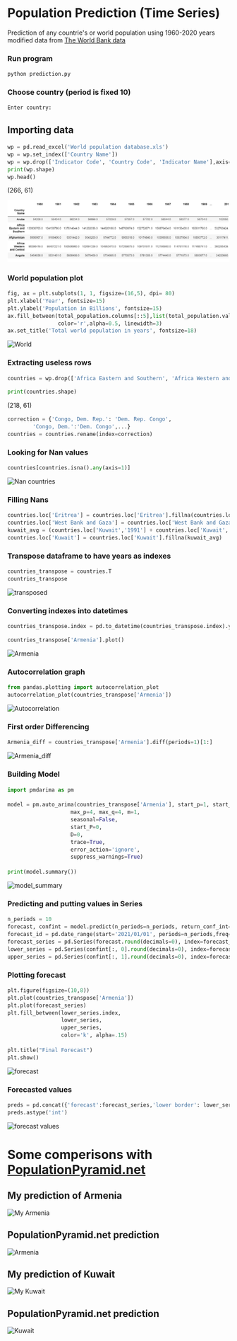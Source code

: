 # Population Prediction (Time Series)

Prediction of any countrie's or world population using 1960-2020 years modified data from [The World Bank data](https://data.worldbank.org/indicator/SP.POP.TOTL)

### Run program
```bash
python prediction.py
```

### Choose country (period is fixed 10)

```bash
Enter country: 
```

## Importing data
```python
wp = pd.read_excel('World population database.xls')
wp = wp.set_index(['Country Name'])
wp = wp.drop(['Indicator Code', 'Country Code', 'Indicator Name'],axis=1)
print(wp.shape)
wp.head()
```
(266, 61)

![Data](images/World.png "World database")

### World population plot
```python
fig, ax = plt.subplots(1, 1, figsize=(16,5), dpi= 80)
plt.xlabel('Year', fontsize=15)
plt.ylabel('Population in Billions', fontsize=15)
ax.fill_between(total_population.columns[::5],list(total_population.values[0])[::5], 
                color='r',alpha=0.5, linewidth=3)
ax.set_title('Total world population in years', fontsize=18)
```

![World](World_population.png "World Population")

### Extracting useless rows
```python
countries = wp.drop(['Africa Eastern and Southern', 'Africa Western and Central', 'Arab World'...])
```

```python
print(countries.shape)
```
(218, 61)

```python
correction = {'Congo, Dem. Rep.': 'Dem. Rep. Congo',
        'Congo, Dem.':'Dem. Congo',...}
countries = countries.rename(index=correction)
```
### Looking for Nan values
```python
countries[countries.isna().any(axis=1)]
```
![Nan countries](Nans.png "Nans")

### Filling Nans
```python
countries.loc['Eritrea'] = countries.loc['Eritrea'].fillna(countries.loc['Eritrea','1969'])
countries.loc['West Bank and Gaza'] = countries.loc['West Bank and Gaza'].fillna(countries.loc['West Bank and Gaza','1990'])
kuwait_avg = (countries.loc['Kuwait','1991'] + countries.loc['Kuwait','1995'])/2
countries.loc['Kuwait'] = countries.loc['Kuwait'].fillna(kuwait_avg)
```

### Transpose dataframe to have years as indexes

```python
countries_transpose = countries.T
countries_transpose
```
![transposed](transposed.png "Transposed")


### Converting indexes into datetimes
```python
countries_transpose.index = pd.to_datetime(countries_transpose.index).year
```

```python
countries_transpose['Armenia'].plot()
```
![Armenia](Armenia_plot.png "Armenia")

### Autocorrelation graph
```python
from pandas.plotting import autocorrelation_plot
autocorrelation_plot(countries_transpose['Armenia'])
```

![Autocorrelation](Autocorrelation.png "Autocorrelation")

### First order Differencing

```python
Armenia_diff = countries_transpose['Armenia'].diff(periods=1)[1:]
```

![Armenia_diff](diff.png "Armenia")

### Building Model

```python
import pmdarima as pm

model = pm.auto_arima(countries_transpose['Armenia'], start_p=1, start_q=1,test='adf',
                    max_p=4, max_q=4, m=1,
                    seasonal=False,   
                    start_P=0, 
                    D=0, 
                    trace=True,
                    error_action='ignore',  
                    suppress_warnings=True)      
             
print(model.summary())
```
![model_summary](summary.png "model_summary")


### Predicting and putting values in Series
```python
n_periods = 10
forecast, confint = model.predict(n_periods=n_periods, return_conf_int=True)
forecast_id = pd.date_range(start='2021/01/01', periods=n_periods,freq='YS').year
forecast_series = pd.Series(forecast.round(decimals=0), index=forecast_id)
lower_series = pd.Series(confint[:, 0].round(decimals=0), index=forecast_id)
upper_series = pd.Series(confint[:, 1].round(decimals=0), index=forecast_id)
```
### Plotting forecast
```python
plt.figure(figsize=(10,8))
plt.plot(countries_transpose['Armenia'])
plt.plot(forecast_series)
plt.fill_between(lower_series.index, 
                 lower_series, 
                 upper_series, 
                 color='k', alpha=.15)

plt.title("Final Forecast")
plt.show()
```
![forecast](forecast.png "forecast")

### Forecasted values

```python
preds = pd.concat({'forecast':forecast_series,'lower border': lower_series, 'upper border': upper_series}, axis=1)
preds.astype('int')
```

![forecast values](D:Desktop\forecast_values.png "forecast values")

# Some comperisons with [PopulationPyramid.net](https://www.populationpyramid.net/)

## My prediction of Armenia

![My Armenia](our_Armenia.png "My Armenia")

## PopulationPyramid.net prediction

![Armenia](Armenia.png "Armenia")

## My prediction of Kuwait

![My Kuwait](our_Kuwait.png "My Kuwait")

## PopulationPyramid.net prediction

![Kuwait](Kuwait.png "Kuwait")
